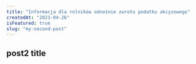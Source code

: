 ```yaml
---
title: "Informacja dla rolników odnośnie zwrotu podatku akcyzowego"
createdAt: "2023-04-26"
isFeatured: true
slug: "my-second-post"
---
```


## post2 title
